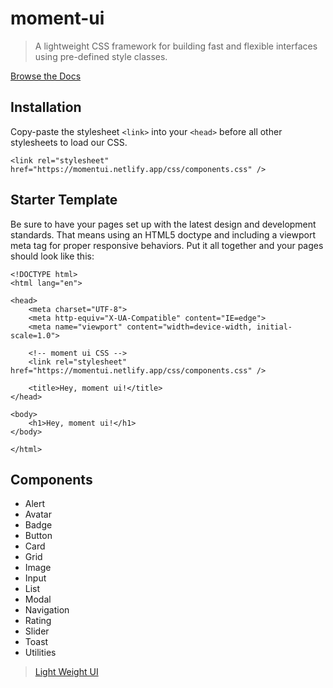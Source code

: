 # moment-ui 

> A lightweight CSS framework for building fast and flexible interfaces using pre-defined style classes.

[Browse the Docs](https://momentui.netlify.app/)

## Installation
Copy-paste the stylesheet ```<link>``` into your ```<head>``` before all other stylesheets to load our CSS.

```<link rel="stylesheet" href="https://momentui.netlify.app/css/components.css" />```

## Starter Template
Be sure to have your pages set up with the latest design and development standards. That means using an HTML5 doctype and including a viewport meta tag for proper responsive behaviors. Put it all together and your pages should look like this:

```
<!DOCTYPE html>
<html lang="en">

<head>
    <meta charset="UTF-8">
    <meta http-equiv="X-UA-Compatible" content="IE=edge">
    <meta name="viewport" content="width=device-width, initial-scale=1.0">

    <!-- moment ui CSS -->
    <link rel="stylesheet" href="https://momentui.netlify.app/css/components.css" />

    <title>Hey, moment ui!</title>
</head>

<body>
    <h1>Hey, moment ui!</h1>
</body>

</html>
```

## Components
- Alert
- Avatar
- Badge
- Button
- Card
- Grid
- Image
- Input
- List
- Modal
- Navigation
- Rating
- Slider
- Toast
- Utilities

> [Light Weight UI](https://light-weight-ajbj2fn7i-nileshsingh234.vercel.app/)


